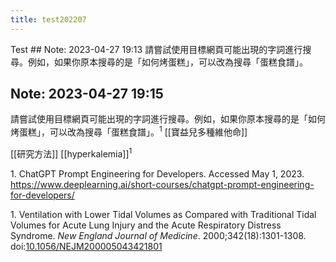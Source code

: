 ```yaml
---
title: test202207
---
```


Test ## Note: 2023-04-27 19:13
請嘗試使用目標網頁可能出現的字詞進行搜尋。例如，如果你原本搜尋的是「如何烤蛋糕」，可以改為搜尋「蛋糕食譜」。

## Note: 2023-04-27 19:15

請嘗試使用目標網頁可能出現的字詞進行搜尋。例如，如果你原本搜尋的是「如何烤蛋糕」，可以改為搜尋「蛋糕食譜」。<sup>1</sup>
[[寶益兒多種維他命]]

[[研究方法]] [[hyperkalemia]]<sup>1</sup>

<div id="refs" class="references csl-bib-body">

<div id="ref-chatgpt" class="csl-entry">

<span class="csl-left-margin">1.
</span><span class="csl-right-inline">ChatGPT Prompt Engineering for
Developers. Accessed May 1, 2023.
<https://www.deeplearning.ai/short-courses/chatgpt-prompt-engineering-for-developers/></span>

</div>

<div id="ref-2000ventilation" class="csl-entry">

<span class="csl-left-margin">1.
</span><span class="csl-right-inline">Ventilation with Lower Tidal
Volumes as Compared with Traditional Tidal Volumes for Acute Lung Injury
and the Acute Respiratory Distress Syndrome. _New England Journal of
Medicine_. 2000;342(18):1301-1308.
doi:[10.1056/NEJM200005043421801](https://doi.org/10.1056/NEJM200005043421801)</span>

</div>

</div>

